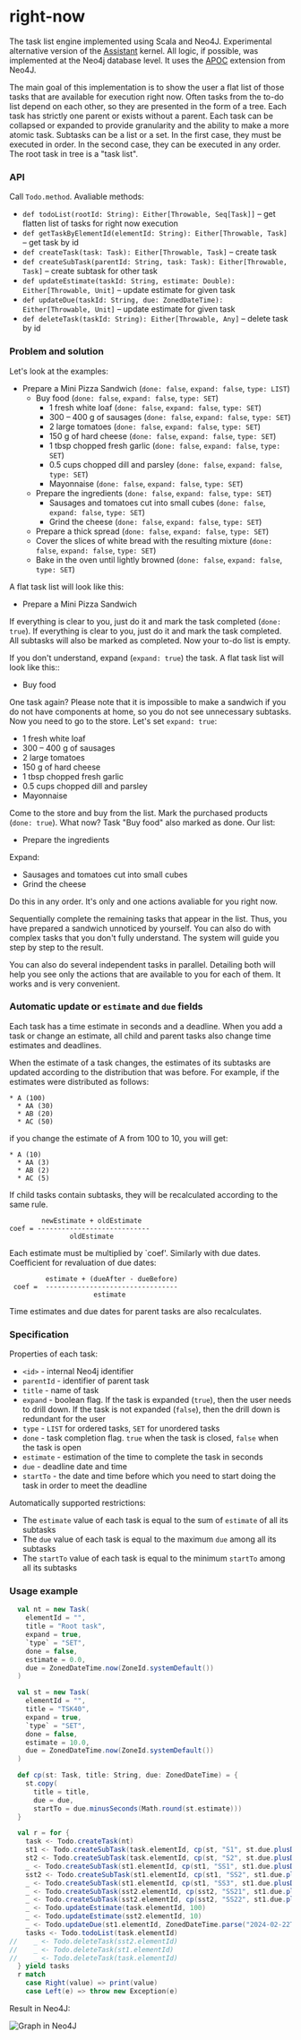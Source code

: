 # right-now

The task list engine implemented using Scala and Neo4J. Experimental alternative version of the [Assistant](https://github.com/char16t/assistant) kernel. All logic, if possible, was implemented at the Neo4j database level. It uses the [APOC](https://neo4j.com/developer/neo4j-apoc/) extension from Neo4J.

The main goal of this implementation is to show the user a flat list of those tasks that are available for execution right now. Often tasks from the to-do list depend on each other, so they are presented in the form of a tree. Each task has strictly one parent or exists without a parent. Each task can be collapsed or expanded to provide granularity and the ability to make a more atomic task. Subtasks can be a list or a set. In the first case, they must be executed in order. In the second case, they can be executed in any order. The root task in tree is a "task list".

### API

Call `Todo.method`. Avaliable methods:
 
 * `def todoList(rootId: String): Either[Throwable, Seq[Task]]` &ndash; get flatten list of tasks for right now execution
 * `def getTaskByElementId(elementId: String): Either[Throwable, Task]` &ndash; get task by id
 * `def createTask(task: Task): Either[Throwable, Task]` &ndash; create task
 * `def createSubTask(parentId: String, task: Task): Either[Throwable, Task]` &ndash; create subtask for other task
 * `def updateEstimate(taskId: String, estimate: Double): Either[Throwable, Unit]` &ndash; update estimate for given task
 * `def updateDue(taskId: String, due: ZonedDateTime): Either[Throwable, Unit]` &ndash; update estimate for given task
 * `def deleteTask(taskId: String): Either[Throwable, Any]` &ndash; delete task by id

### Problem and solution

Let's look at the examples:

 * Prepare a Mini Pizza Sandwich (`done: false`, `expand: false`, `type: LIST`)
   * Buy food (`done: false`, `expand: false`, `type: SET`)
     * 1 fresh white loaf (`done: false`, `expand: false`, `type: SET`)
     * 300 – 400 g of sausages (`done: false`, `expand: false`, `type: SET`)
     * 2 large tomatoes (`done: false`, `expand: false`, `type: SET`)
     * 150 g of hard cheese (`done: false`, `expand: false`, `type: SET`)
     * 1 tbsp chopped fresh garlic (`done: false`, `expand: false`, `type: SET`)
     * 0.5 cups chopped dill and parsley (`done: false`, `expand: false`, `type: SET`)
     * Mayonnaise (`done: false`, `expand: false`, `type: SET`)
   * Prepare the ingredients (`done: false`, `expand: false`, `type: SET`)
     * Sausages and tomatoes cut into small cubes (`done: false`, `expand: false`, `type: SET`)
     * Grind the cheese (`done: false`, `expand: false`, `type: SET`)
   * Prepare a thick spread (`done: false`, `expand: false`, `type: SET`)
   * Cover the slices of white bread with the resulting mixture (`done: false`, `expand: false`, `type: SET`)
   * Bake in the oven until lightly browned (`done: false`, `expand: false`, `type: SET`)

A flat task list will look like this:

 * Prepare a Mini Pizza Sandwich

If everything is clear to you, just do it and mark the task completed (`done: true`). If everything is clear to you, just do it and mark the task completed. All subtasks will also be marked as completed. Now your to-do list is empty. 

If you don't understand, expand (`expand: true`) the task. A flat task list will look like this::

 * Buy food

One task again? Please note that it is impossible to make a sandwich if you do not have components at home, so you do not see unnecessary subtasks. Now you need to go to the store. Let's set `expand: true`:

 * 1 fresh white loaf
 * 300 – 400 g of sausages
 * 2 large tomatoes
 * 150 g of hard cheese
 * 1 tbsp chopped fresh garlic
 * 0.5 cups chopped dill and parsley
 * Mayonnaise

Come to the store and buy from the list. Mark the purchased products (`done: true`). What now? Task "Buy food" also marked as done. Our list:

 * Prepare the ingredients

Expand:

 * Sausages and tomatoes cut into small cubes
 * Grind the cheese

Do this in any order. It's only and one actions avaliable for you right now.

Sequentially complete the remaining tasks that appear in the list. Thus, you have prepared a sandwich unnoticed by yourself. You can also do with complex tasks that you don't fully understand. The system will guide you step by step to the result.

You can also do several independent tasks in parallel. Detailing both will help you see only the actions that are available to you for each of them. It works and is very convenient.

### Automatic update or `estimate` and `due` fields

Each task has a time estimate in seconds and a deadline. When you add a task or change an estimate, all child and parent tasks also change time estimates and deadlines.

When the estimate of a task changes, the estimates of its subtasks are updated according to the distribution that was before. For example, if the estimates were distributed as follows:

```
* A (100)
  * AA (30)
  * AB (20)
  * AC (50)
``` 

if you change the estimate of A from 100 to 10, you will get:

```
* A (10)
  * AA (3)
  * AB (2)
  * AC (5)
``` 

If child tasks contain subtasks, they will be recalculated according to the same rule. 

```
        newEstimate + oldEstimate
coef = ----------------------------
               oldEstimate
```

Each estimate must be multiplied by `coef'. Similarly with due dates. Coefficient for revaluation of due dates:

```
         estimate + (dueAfter - dueBefore)
 coef =  ---------------------------------
                     estimate
```

Time estimates and due dates for parent tasks are also recalculates.

### Specification

Properties of each task:

 * `<id>` - internal Neo4j identifier
 * `parentId` - identifier of parent task
 * `title` - name of task
 * `expand` - boolean flag. If the task is expanded (`true`), then the user needs to drill down. If the task is not expanded (`false`), then the drill down is redundant for the user
 * `type` - `LIST` for ordered tasks, `SET` for unordered tasks
 * `done` - task completion flag. `true` when the task is closed, `false` when the task is open
 * `estimate` - estimation of the time to complete the task in seconds
 * `due` - deadline date and time
 * `startTo` - the date and time before which you need to start doing the task in order to meet the deadline

Automatically supported restrictions:

 * The `estimate` value of each task is equal to the sum of `estimate` of all its subtasks
 * The `due` value of each task is equal to the maximum `due` among all its subtasks
 * The `startTo` value of each task is equal to the minimum `startTo` among all its subtasks

### Usage example

```scala
  val nt = new Task(
    elementId = "",
    title = "Root task",
    expand = true,
    `type` = "SET",
    done = false,
    estimate = 0.0,
    due = ZonedDateTime.now(ZoneId.systemDefault())
  )

  val st = new Task(
    elementId = "",
    title = "TSK40",
    expand = true,
    `type` = "SET",
    done = false,
    estimate = 10.0,
    due = ZonedDateTime.now(ZoneId.systemDefault())
  )

  def cp(st: Task, title: String, due: ZonedDateTime) = {
    st.copy(
      title = title,
      due = due,
      startTo = due.minusSeconds(Math.round(st.estimate)))
  }

  val r = for {
    task <- Todo.createTask(nt)
    st1 <- Todo.createSubTask(task.elementId, cp(st, "S1", st.due.plusDays(1)))
    st2 <- Todo.createSubTask(task.elementId, cp(st, "S2", st.due.plusDays(2)))
    _ <- Todo.createSubTask(st1.elementId, cp(st1, "SS1", st1.due.plusDays(1)))
    sst2 <- Todo.createSubTask(st1.elementId, cp(st1, "SS2", st1.due.plusDays(2)))
    _ <- Todo.createSubTask(st1.elementId, cp(st1, "SS3", st1.due.plusDays(3)))
    _ <- Todo.createSubTask(sst2.elementId, cp(sst2, "SS21", st1.due.plusDays(1)))
    _ <- Todo.createSubTask(sst2.elementId, cp(sst2, "SS22", st1.due.plusDays(2)))
    _ <- Todo.updateEstimate(task.elementId, 100)
    _ <- Todo.updateEstimate(sst2.elementId, 10)
    _ <- Todo.updateDue(st1.elementId, ZonedDateTime.parse("2024-02-22T00:00:00.000+03:00"))
    tasks <- Todo.todoList(task.elementId)
//    _ <- Todo.deleteTask(sst2.elementId)
//    _ <- Todo.deleteTask(st1.elementId)
//    _ <- Todo.deleteTask(task.elementId)
  } yield tasks
  r match
    case Right(value) => print(value)
    case Left(e) => throw new Exception(e)
```

Result in Neo4J:

![Graph in Neo4J](https://raw.githubusercontent.com/char16t/i/master/right-now-data-example.png)
